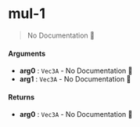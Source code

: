 # mul\-1

> No Documentation 🚧

#### Arguments

- **arg0** : `Vec3A` \- No Documentation 🚧
- **arg1** : `Vec3A` \- No Documentation 🚧

#### Returns

- **arg0** : `Vec3A` \- No Documentation 🚧